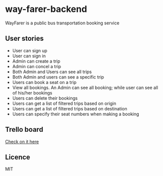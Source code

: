 # way-farer-backend
WayFarer is a public bus transportation booking service

## User stories
- User can sign up
- User can sign in
- Admin can create a trip
- Admin can concel a trip
- Both Admin and Users can see all trips
- Both Admin and users can see a specific trip
- Users can book a seat on a trip
- View all bookings. An Admin can see all booking; while user can see all of his/her bookings
- Users can delete their bookings
- Users can get a list of filtered trips based on origin
- Users can get a list of filtered trips based on destination
- Users can specify their seat numbers when making a booking

## Trello board
[Check on it here](https://trello.com/b/2fDnhOhc)

## Licence
MIT
